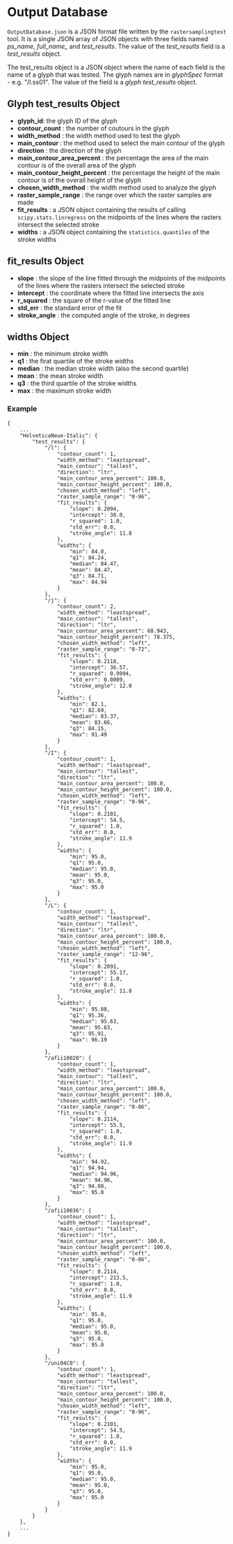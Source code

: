 # Output Database
`OutputDatabase.json` is a JSON format file written by the `rastersamplingtest` tool. It is a single JSON array of JSON objects with three fields named *ps_name*, *full_name_* and *test_results*. The value of the *test_results* field is a *test_results* object.

The test_results object is a JSON object where the name of each field is the name of a glyph that was tested. The glyph names are in *glyphSpec* format - e.g. "/l.ss01". The value of the field is a *glyph test_results* object.

## Glyph test_results Object
* **glyph_id**: the glyph ID of the glyph
* **contour_count** : the number of coutours in the glyph
* **width_method** : the width method used to test the glyph
* **main_contour** : the method used to select the main contour of the glyph
* **direction** : the direction of the glyph
* **main_contour_area_percent** : the percentage the area of the main contour is of the overall area of the glyph
* **main_contour_height_percent** : the percentage the height of the main contour is of the overall height of the glyph
* **chosen_width_method** : the width method used to analyze the glyph
* **raster_sample_range** : the range over which the raster samples are made
* **fit_results** : a JSON object containing the results of calling `scipy.stats.linregress` on the midpoints of the lines where the rasters intersect the selected stroke
* **widths** : a JSON object containing the `statistics.quantiles` of the stroke widths

## fit_results Object
* **slope** : the slope of the line fitted through the midpoints of the midpoints of the lines where the rasters intersect the selected stroke
* **intercept** : the coordinate where the fitted line intersects the axis
* **r_squared** : the square of the r-value of the fitted line
* **std_err** : the standard error of the fit
* **stroke_angle** : the computed angle of the stroke, in degrees

## widths Object
* **min** : the minimum stroke width
* **q1** : the firat quartile of the stroke widths
* **median** : the median stroke width (also the second quartile)
* **mean** : the mean stroke width
* **q3** : the third quartile of the stroke widths
* **max** : the maximum stroke width

### Example
    {
        ...
        "HelveticaNeue-Italic": {
            "test_results": {
                "/l": {
                    "contour_count": 1,
                    "width_method": "leastspread",
                    "main_contour": "tallest",
                    "direction": "ltr",
                    "main_contour_area_percent": 100.0,
                    "main_contour_height_percent": 100.0,
                    "chosen_width_method": "left",
                    "raster_sample_range": "0-96",
                    "fit_results": {
                        "slope": 0.2094,
                        "intercept": 38.0,
                        "r_squared": 1.0,
                        "std_err": 0.0,
                        "stroke_angle": 11.8
                    },
                    "widths": {
                        "min": 84.0,
                        "q1": 84.24,
                        "median": 84.47,
                        "mean": 84.47,
                        "q3": 84.71,
                        "max": 84.94
                    }
                },
                "/j": {
                    "contour_count": 2,
                    "width_method": "leastspread",
                    "main_contour": "tallest",
                    "direction": "ltr",
                    "main_contour_area_percent": 68.943,
                    "main_contour_height_percent": 78.375,
                    "chosen_width_method": "left",
                    "raster_sample_range": "8-72",
                    "fit_results": {
                        "slope": 0.2118,
                        "intercept": 36.57,
                        "r_squared": 0.9994,
                        "std_err": 0.0009,
                        "stroke_angle": 12.0
                    },
                    "widths": {
                        "min": 82.1,
                        "q1": 82.69,
                        "median": 83.37,
                        "mean": 83.66,
                        "q3": 84.15,
                        "max": 91.49
                    }
                },
                "/I": {
                    "contour_count": 1,
                    "width_method": "leastspread",
                    "main_contour": "tallest",
                    "direction": "ltr",
                    "main_contour_area_percent": 100.0,
                    "main_contour_height_percent": 100.0,
                    "chosen_width_method": "left",
                    "raster_sample_range": "0-96",
                    "fit_results": {
                        "slope": 0.2101,
                        "intercept": 54.5,
                        "r_squared": 1.0,
                        "std_err": 0.0,
                        "stroke_angle": 11.9
                    },
                    "widths": {
                        "min": 95.0,
                        "q1": 95.0,
                        "median": 95.0,
                        "mean": 95.0,
                        "q3": 95.0,
                        "max": 95.0
                    }
                },
                "/L": {
                    "contour_count": 1,
                    "width_method": "leastspread",
                    "main_contour": "tallest",
                    "direction": "ltr",
                    "main_contour_area_percent": 100.0,
                    "main_contour_height_percent": 100.0,
                    "chosen_width_method": "left",
                    "raster_sample_range": "12-96",
                    "fit_results": {
                        "slope": 0.2091,
                        "intercept": 55.17,
                        "r_squared": 1.0,
                        "std_err": 0.0,
                        "stroke_angle": 11.8
                    },
                    "widths": {
                        "min": 95.08,
                        "q1": 95.36,
                        "median": 95.63,
                        "mean": 95.63,
                        "q3": 95.91,
                        "max": 96.19
                    }
                },
                "/afii10020": {
                    "contour_count": 1,
                    "width_method": "leastspread",
                    "main_contour": "tallest",
                    "direction": "ltr",
                    "main_contour_area_percent": 100.0,
                    "main_contour_height_percent": 100.0,
                    "chosen_width_method": "left",
                    "raster_sample_range": "0-86",
                    "fit_results": {
                        "slope": 0.2114,
                        "intercept": 55.5,
                        "r_squared": 1.0,
                        "std_err": 0.0,
                        "stroke_angle": 11.9
                    },
                    "widths": {
                        "min": 94.92,
                        "q1": 94.94,
                        "median": 94.96,
                        "mean": 94.96,
                        "q3": 94.98,
                        "max": 95.0
                    }
                },
                "/afii10036": {
                    "contour_count": 1,
                    "width_method": "leastspread",
                    "main_contour": "tallest",
                    "direction": "ltr",
                    "main_contour_area_percent": 100.0,
                    "main_contour_height_percent": 100.0,
                    "chosen_width_method": "left",
                    "raster_sample_range": "0-86",
                    "fit_results": {
                        "slope": 0.2114,
                        "intercept": 213.5,
                        "r_squared": 1.0,
                        "std_err": 0.0,
                        "stroke_angle": 11.9
                    },
                    "widths": {
                        "min": 95.0,
                        "q1": 95.0,
                        "median": 95.0,
                        "mean": 95.0,
                        "q3": 95.0,
                        "max": 95.0
                    }
                },
                "/uni04C0": {
                    "contour_count": 1,
                    "width_method": "leastspread",
                    "main_contour": "tallest",
                    "direction": "ltr",
                    "main_contour_area_percent": 100.0,
                    "main_contour_height_percent": 100.0,
                    "chosen_width_method": "left",
                    "raster_sample_range": "0-96",
                    "fit_results": {
                        "slope": 0.2101,
                        "intercept": 54.5,
                        "r_squared": 1.0,
                        "std_err": 0.0,
                        "stroke_angle": 11.9
                    },
                    "widths": {
                        "min": 95.0,
                        "q1": 95.0,
                        "median": 95.0,
                        "mean": 95.0,
                        "q3": 95.0,
                        "max": 95.0
                    }
                }
            }
        },
        ...
    }